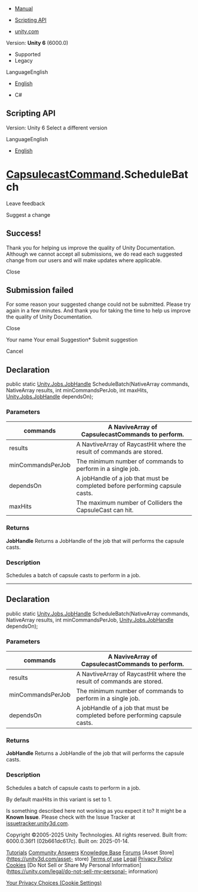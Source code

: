 [ ]()

  * [Manual](../Manual/index.html)
  * [Scripting API](../ScriptReference/index.html)

  * [unity.com](https://unity.com/)

Version: **Unity 6** (6000.0)

  * Supported
  * Legacy

LanguageEnglish

  * [English]()

  * C#

[ ](https://docs.unity3d.com)

## Scripting API

Version: Unity 6 Select a different version

LanguageEnglish

  * [English]()

#  [CapsulecastCommand](CapsulecastCommand.html).ScheduleBatch

Leave feedback

Suggest a change

## Success!

Thank you for helping us improve the quality of Unity Documentation. Although
we cannot accept all submissions, we do read each suggested change from our
users and will make updates where applicable.

Close

## Submission failed

For some reason your suggested change could not be submitted. Please <a>try
again</a> in a few minutes. And thank you for taking the time to help us
improve the quality of Unity Documentation.

Close

Your name Your email Suggestion* Submit suggestion

Cancel

[ ]()

## Declaration

public static [Unity.Jobs.JobHandle](Unity.Jobs.JobHandle.html)
ScheduleBatch(NativeArray<CapsulecastCommand> commands,
NativeArray<RaycastHit> results, int minCommandsPerJob, int maxHits,
[Unity.Jobs.JobHandle](Unity.Jobs.JobHandle.html) dependsOn);

### Parameters

commands | A NaviveArray of CapsulecastCommands to perform.  
---|---  
results | A NavtiveArray of RaycastHit where the result of commands are stored.  
minCommandsPerJob | The minimum number of commands to perform in a single job.  
dependsOn | A jobHandle of a job that must be completed before performing capsule casts.  
maxHits | The maximum number of Colliders the CapsuleCast can hit.  
  
### Returns

**JobHandle** Returns a JobHandle of the job that will performs the capsule
casts.

### Description

Schedules a batch of capsule casts to perform in a job.

* * *

## Declaration

public static [Unity.Jobs.JobHandle](Unity.Jobs.JobHandle.html)
ScheduleBatch(NativeArray<CapsulecastCommand> commands,
NativeArray<RaycastHit> results, int minCommandsPerJob,
[Unity.Jobs.JobHandle](Unity.Jobs.JobHandle.html) dependsOn);

### Parameters

commands | A NaviveArray of CapsulecastCommands to perform.  
---|---  
results | A NavtiveArray of RaycastHit where the result of commands are stored.  
minCommandsPerJob | The minimum number of commands to perform in a single job.  
dependsOn | A jobHandle of a job that must be completed before performing capsule casts.  
  
### Returns

**JobHandle** Returns a JobHandle of the job that will performs the capsule
casts.

### Description

Schedules a batch of capsule casts to perform in a job.

By default maxHits in this variant is set to 1.

Is something described here not working as you expect it to? It might be a
**Known Issue**. Please check with the Issue Tracker at
[issuetracker.unity3d.com](https://issuetracker.unity3d.com).

Copyright ©2005-2025 Unity Technologies. All rights reserved. Built from:
6000.0.36f1 (02b661dc617c). Built on: 2025-01-14.

[Tutorials](https://unity3d.com/learn) [Community
Answers](https://answers.unity3d.com) [Knowledge
Base](https://support.unity3d.com/hc/en-us)
[Forums](https://forum.unity3d.com) [Asset Store](https://unity3d.com/asset-
store) [Terms of use](https://docs.unity3d.com/Manual/TermsOfUse.html)
[Legal](https://unity.com/legal) [Privacy
Policy](https://unity.com/legal/privacy-policy)
[Cookies](https://unity.com/legal/cookie-policy) [Do Not Sell or Share My
Personal Information](https://unity.com/legal/do-not-sell-my-personal-
information)

[Your Privacy Choices (Cookie Settings)](javascript:void\(0\);)

